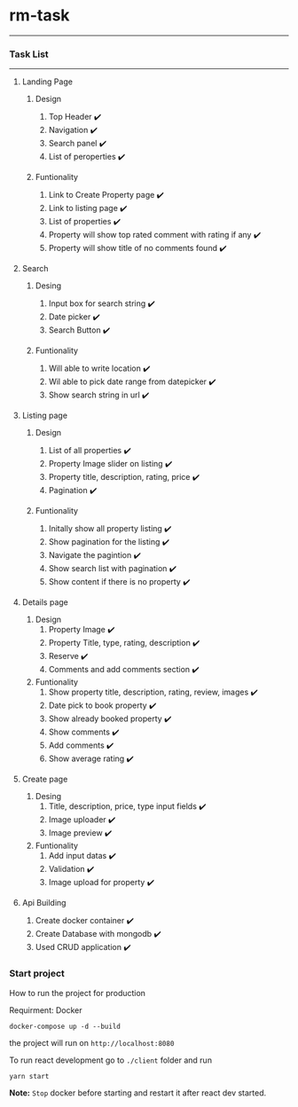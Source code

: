 # rm-task

---

### Task List

---

1. Landing Page

    1. Design

        1. Top Header :heavy_check_mark:
        2. Navigation :heavy_check_mark:
        3. Search panel :heavy_check_mark:
        4. List of peroperties :heavy_check_mark:

    2. Funtionality
        1. Link to Create Property page :heavy_check_mark:
        2. Link to listing page :heavy_check_mark:
        3. List of properties :heavy_check_mark:
        4. Property will show top rated comment with rating if any :heavy_check_mark:
        5. Property will show title of no comments found :heavy_check_mark:

2. Search

    1. Desing

        1. Input box for search string :heavy_check_mark:
        2. Date picker :heavy_check_mark:
        3. Search Button :heavy_check_mark:

    2. Funtionality
        1. Will able to write location :heavy_check_mark:
        2. Wil able to pick date range from datepicker :heavy_check_mark:
        3. Show search string in url :heavy_check_mark:

3. Listing page

    1. Design

        1. List of all properties :heavy_check_mark:
        2. Property Image slider on listing :heavy_check_mark:
        3. Property title, description, rating, price :heavy_check_mark:
        4. Pagination :heavy_check_mark:

    2. Funtionality
        1. Initally show all property listing :heavy_check_mark:
        2. Show pagination for the listing :heavy_check_mark:
        3. Navigate the pagintion :heavy_check_mark:
        4. Show search list with pagination :heavy_check_mark:
        5. Show content if there is no property :heavy_check_mark:

4. Details page

    1. Design
        1. Property Image :heavy_check_mark:
        2. Property Title, type, rating, description :heavy_check_mark:
        3. Reserve :heavy_check_mark:
        4. Comments and add comments section :heavy_check_mark:
    2. Funtionality
        1. Show property title, description, rating, review, images :heavy_check_mark:
        2. Date pick to book property :heavy_check_mark:
        3. Show already booked property :heavy_check_mark:
        4. Show comments :heavy_check_mark:
        5. Add comments :heavy_check_mark:
        6. Show average rating :heavy_check_mark:

5. Create page

    1. Desing
        1. Title, description, price, type input fields :heavy_check_mark:
        2. Image uploader :heavy_check_mark:
        3. Image preview :heavy_check_mark:
    2. Funtionality
        1. Add input datas :heavy_check_mark:
        2. Validation :heavy_check_mark:
        3. Image upload for property :heavy_check_mark:

6. Api Building
    1. Create docker container :heavy_check_mark:
    2. Create Database with mongodb :heavy_check_mark:
    3. Used CRUD application :heavy_check_mark:

### Start project

How to run the project for production

Requirment: Docker

```
docker-compose up -d --build
```

the project will run on `http://localhost:8080`

To run react development go to `./client` folder and run

```
yarn start
```

**Note:** `Stop` docker before starting and restart it after react dev started.
